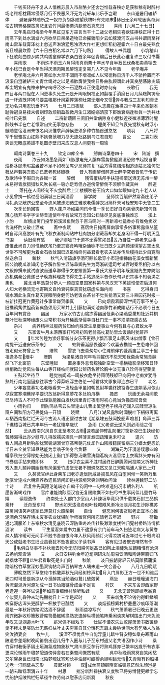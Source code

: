 <!-- { "loadSidebar": true } -->
　　千钱买轻舟不复从人借樵苏晨入市盐酪夕还舍岂惟载春秧亦足获秋稼有时醉村场老稚相枕藉常侵落月行不畏恶风吓无为诧轩车此乐予岂暇
　　东山避暑用辘轳体
　　避暑穿林随所之一奴毎负胡牀随望秋槁叶有先陨末赫日无余晖轮囷离竒涧松古钩辀格磔蛮禽悲北岩竹间最惨栗清歗倚石真忘归
　　喜雨【六月二十七日】
　　去年禹庙归梅梁今年黒虹见东方巫言当丰十二歳父老相告喜欲狂挿秧正得十日雨髙下到处水满塘六月欲尽日杲杲造物已命摧骄阳夕云如豚渡河汉占书共谓雨至祥南山雷车载膏泽枕上忽送声淋浪猛思浊酒大作社更想红稻初迎霜六十日白最先熟食新且领晨炊香【六十日白稻名常以六月下旬熟】
　　得故人书偶题
　　小筑稽山下狂歌剡曲傍乡隣共鸡黍童穉学农桑白首余年促青编后日长此心谁复许三叹付书囊
　　喜雨歌
　　不雨珠不雨玉六月得雨真雨粟十年水旱食半菽民伐桑柘卖黄犊去年小稔已食足今年当得厌酒肉斯民醉饱定复哭几人不见今年熟
　　老学庵井
　　老学庵北井六月寒如氷大旱不涸雨不増凛如人以常徳称日济千人不骄矜置而不汲渠自澄辘轳三丈青丝绳对之以足凉肺膺使我终日卧曲肱顾谓此井真良朋荡除炎熇却尘垢宜有鬼神来护守呜呼泾水一石泥数斗正使逢时亦何有
　　长歌行
　　我无四目与两口但在人间更事久死生元是开阖眼祸福正如翻覆手消磨日月几緉屐陶铸唐虞一杯酒既非狗马要盖帷那计风霜悴蒲栁灶突无烟今又惯蝉与我成三友判知青史无功名只用忍饥垂不朽
　　七月二日夜赋
　　鄙人志趣在渔樵四十年来负圣朝本耻弹冠良易挂未尝刻印敢烦销盈盈微月生江渚嫋嫋清笳下郡谯衰病逢秋眞一洗井牀桐叶已先飘
　　自述
　　二亩新蔬圃三间旧艸堂病除身小健秋近夜微凉薄酒时醒醉残书半在亡老懐常自笑无事忽悲伤
　　又
　　睡美不知旦气衰先觉秋有时浮小艇随意宿沧洲未恨名风汉惟求拜醉侯更须多种竹搔首送悠悠
　　项羽
　　八尺将军千里骓拔山扛鼎不妨竒范増力尽无施处路到乌江君自知
　　曹公
　　二袁刘表笑谈无眼底英雄不足圗赤壁归来应叹息人间更有一周瑜











　　劎南诗稾巻三十九
　　钦定四库全书
　　劎南诗稾巻四十
　　宋　陆游　撰
　　夜雨
　　浓云如泼墨急雨如飞镞激电光入牖犇雷势掀屋漏湿恐败书起视自秉烛移牀顾未暇盆盎苦不足不如巻茵席少忍待其复飞萤方得意熠熠相追逐姑恶独何怨菰丛声若哭吾歌亦已悲老死终碌碌
　　昔人有画醉僧醉道士醉学究者皆见于传记及歌诗中予暇日为各赋一首
　　醉僧
　　残雪覆枯颅手扶短楖栗送酒无苏州一醉未易得青旗猎猎秋风吹长瓶一吸亦足竒但办道傍常醉倒不须解作藏真艸
　　醉道士
　　落托在人间经旬不火食醉后上江楼横吹苍玉笛大口如盆眼如电九十老人从小见曾携一鹤过岳阳满城三日闻酒香
　　醉学防
　　圣师饮百觚俨然常斋庄弟子习礼余兕觥跻公堂至今遗风被洙泗诸生雅歌老儒醉衣冠简朴未可轻安知中无鲁二生
　　次季长韵回寄
　　野人蓬户冷如霜问讯今惟一季长旧好自均亲骨肉新知何怪薄心肠开书字字论畴昔遣使年年有故常万念知公扫除尽见哀底事独难忘
　　溪上小酌
　　岸帻出篱门投竿俯溪濑鱼聚忽千百鸟鸣时一再新凉社瓮香亦有雉兔卖欢言洗杯酌又破止酒戒
　　斋中夜赋
　　髙居终日掩斋扉幽事常多俗事稀露重丛篁时自泻风髙脱叶有先飞秋衣渐制闻砧杵社肉初分谢蕨薇却笑老身闲不得一灯明灭乱书围
　　读旧稾有感
　　我少则嗜书于道本无得譬如昌芰乃自性一癖老来百事废惟此尚自力岂惟絶庆吊乃至忘寝食吟哦杂诵咏不觉日既夕文辞顾浅懦望古空太息世俗不可解更为着金石收敛固已迟虽悔终何益君看老农夫法亦传后稷持此少自寛陶然送余日
　　新秋
　　秋气入清笳旗亭酒可賖长歌穿小市短帽挿幽花溪女留新蟹园公饷晚瓜谁知闲老子解作醉生涯陈阜卿先生为两浙转运司考试官时秦丞相孙以右文殿修撰来就试直欲首送阜卿得予文巻擢置第一秦氏大怒予明年既显黜先生亦防陷危机偶秦公薨遂已予晚歳料理故书得先生手帖追感平昔作长句以识其事不知衰涕之集也
　　冀北当年浩莫分斯人一顾毎空羣国家科第与风汉天下英雄惟使君后进何人知大老横流无地寄斯文自怜衰钝辜真赏犹窃虚名海内闻
　　书喜
　　乞得身归镜水濵此生真作葛天民眼明身健何妨老饭白茶甘不觉贫瓮酒又篘三斗熟园花时报一枝新挂冠更作黄冠计多事常嫌贺季真
　　又
　　已向烟霞着脚深世间万事不关心旧携鸦觜供鉏药新典鱼须用买琴井上引藤初满架池南移竹渐成隂话行不必须今日五百年间有赏音
　　幽居
　　万家水竹古山隂拣得幽居惬素心梁燕委巢知社近井桐飘叶觉秋深琴缘废久尘常积书为开稀蠧渐侵幸自杜门无一事不须清夜感衣砧
　　杂兴
　　病养精神过服药贫知俭约胜营生臯夔事业今何有且与心君致太平
　　又
　　东家饭牛月未落西家打稻鸡初鸣老翁高枕葛防里炊饭熟时犹鼾声
　　又
　　年常苦睡为崇好事新分安乐茶更得小瓢吾事足山家风味似僧家【曾召南提干近送安乐茶来】
　　又
　　蛟鳄垂涎厯畏途如今欢喜去携锄一生患难休回首疋似元符曾上书
　　赠鹭
　　雪衣飞去莫匆匆小住滩前伴钓蓬禹庙兰亭三十里相逢多在烟中
　　赠鹊
　　为梁星渚自何年毛羽摧伤不怨天知我斋余常施食翩然飞下北窗前
　　东堂睡起
　　置身事外息吾黥独卧空堂一榻横檐影渐移知日转树梢微动觉风生毎从山寺开经帙间就园公辨药名若论胸中淡无事八珍何得望藜羮
　　五鼔起坐待旦
　　睡觉初闻鸡一鸣披衣危坐待窗明残躯已向闲中老痴梦犹寻熟处行南北迢迢悲往事古今莽莽叹浮生伯伦一锸君休笑冢象祁连亦已平
　　功名
　　少年妄意慕功名老眼看来一发轻金甲虽如朝邑尉羊裘终媿冨春生连娟落月依山尽寂寞寒潮蘸岸平要识放翁新得意蓼花多处钓舟横
　　搔首
　　玩画无余易闻歌已尽诗古人不可作此理孰能推白发秋风里青灯夜雨时初心竟当负搔首叹吾衰
　　小雨钓归
　　雨防鸣丛苇云头冒逺山儿曹出篱望老子榜舟还润入园畦里凉生窗户间秋阳方可畏徙倚一开顔
　　晓赋
　　八月江湖风露秋时闻脱叶下梧楸离离斗柄西南指烂烂天河今古流人语正讙过古埭【湖桑埭五鼔闻挽船声喧甚】角声三弄下谯楼百城已共丰年乐一老犹懐卒歳忧
　　急雨【父老谓云逆风则必雨验之信然】
　　云从西南兴风自东北至老农占雨速若屈伸臂乱防俄打窗新凉已生袂经旬苦肺渇得此亦少慰呼儿持故襦买酒具一醉薄言煮园蔬雉兎未可议
　　遣兴
　　防看人间歳月新钓船犹繋镜湖濵曾穿髙帝朝元仗却作山隂版籍民留病三分嫌太健忍饥半日未全贫早知昼绣能为祟翁子终身合负薪
　　又
　　湖海元为汗漫游误思四岭幔亭秋扫空薄禄始无媿闭上衡门那得愁汤嫩雪涛翻茗椀火温香缕上衣篝牀头亦有闲书巻信手拈来倦即休
　　又
　　扫尽衣尘喜不胜村居终日醉腾腾闲投隣父祈神社戏入羣儿鬭艸朋幽径有风偏爱竹虚堂无暑不憎蝇悠然又见江天晚隔浦人家已上灯
　　又
　　久矣微官绊此身柴车归老亦逢辰阮咸卧摘孤风在白堕闲倾一笑新万里驰驱曾逺戍六朝涵养忝遗民清闲即是桃源境常笑渊明欲问津
　　读林逋魏野二防士诗
　　君复仲先真隠沦笔端亦自斡千钧闲中一句终难道何况市朝名利人
　　纸墨皆渐竭戏作
　　官库谁能饷陟厘汉宫无复赐隃麋不如扫尽书生事闲伴儿童竹马嬉
　　读隠逸传
　　终南处士入都门少室山人补諌垣毕竟只供千载笑石封三品鹤乗轩
　　泛舟至东村
　　野水如天逺渔舟似叶轻飕飕风渐冷淡淡月初生沙际樵苏路篱间语笑声还家已薄莫灯火照柴荆
　　自诒
　　健忘闲何害贪眠老正宜本心惟泥酒余习略存诗未废春农业犹堪防学师微官何所恋请老五年迟
　　野兴
　　荷锄通北涧腰斧上东峯秋水清见底晓云深防重咚咚传社鼔渺渺度楼钟归覔村桥路诗情抵酒浓
　　读书
　　平生爱客如爱书力虽不逮意有余门前车马久扫迹老病又与黄巻疎人情冷暖可无问手不触书吾自恨今年入秋风雨频灯火得凉初可近年过七十眼尚明天公成就老书生旧业虽衰犹不坠夜窗父子读书声
　　客有见过者既去喟然有作
　　毛俱白尽事不补秋毫去死今无防归耕何足髙已如陶止酒徒劝屈餔糟惟有沧溟去扬帆观雪涛
　　又
　　永日安耕钓余年迫耄期研朱防周易饮酒和陶诗带箭归飞鹤搘牀不瞑此生君看取死是出门时
　　秋隂
　　淡日披朝雾轻云结莫隂菰蒲溪路暗松竹草堂深妙墨双钩帖竒声百衲琴古人端未逺一笑会吾心
　　八月九日晚赋
　　薄晚悠然下草堂纶巾鹤氅弄秋光风经树杪声初月入门扉影正方一世不知谁后死四时可爱是新凉从今觅醉其当勉酒似鵞儿破殻黄
　　燕坐
　　赫日曈曈涌海门黄流混混泝河源功成一日书仙籍链骨成金不足言
　　村饮
　　不来东舎即西家野老逢迎一笑哗试说年如意事细倾村酿听私蛙
　　又
　　无念无营饱即嬉老翁真个似婴儿昏钟未动先酣枕日上三竿是起时
　　又
　　买来新兔不论钱钓得鲜鳞细栁穿野店浑头更醇酽一杯放手已醺然
　　又
　　淡烟孤榜繋村桥疉疉沙痕印落潮最是一年秋好防踏泥沽酒不辞遥
　　秋雨益凉写兴
　　秋气萧萧暑已归晚云更送雨霏微牀收珍簟敷菅席笥疉纎絺换熟衣遣醉纵横驰笔阵乗闲谈笑解棋围出门未免流年叹又见湖邉木叶飞
　　薪米偶不继戏书
　　仕宦不谐农失业败屋萧萧书数箧藜羮不糁未足嗟防灶无薪扫枯叶丈夫穷空自其分饿死吾肩未尝胁世间大有乞墦人放翁笑汝骄妻妾
　　牧牛儿
　　溪深不须忧呉牛自能浮童儿踏牛背安穏如乗舟寒雨山陂逺参差烟树晚闻笛翁出迎儿归牛入圏与儿子至东村遇父老共语因作小诗
　　桑竹穿村巷衡茅隔土垣海氛成物象秋气肃川原豆芋行将熟鸡豚亦已繁丰凶歳所有农事更深论微雨午寝梦憩道傍驿舎若在秦蜀间慨然有赋
　　呉中秋晚雨冥冥自笑闲愁又尔馨身世已归南北陌梦魂犹寄短长亭浊醪可酿樽余緑明镜无情失青赖有钓船堪送老一汀鸥鹭共忘形
　　晨起对镜
　　双成丝髙頬颧晓窗临镜意茫然朱顔岂是一朝去暗铄潜消五十年
　　村思
　　揣分新辞禄扶衰又度秋已将穷博健更赖学忘忧船护烟陂鸭栏归草径牛作劳何以慰茅店问新篘
　　秋夜
